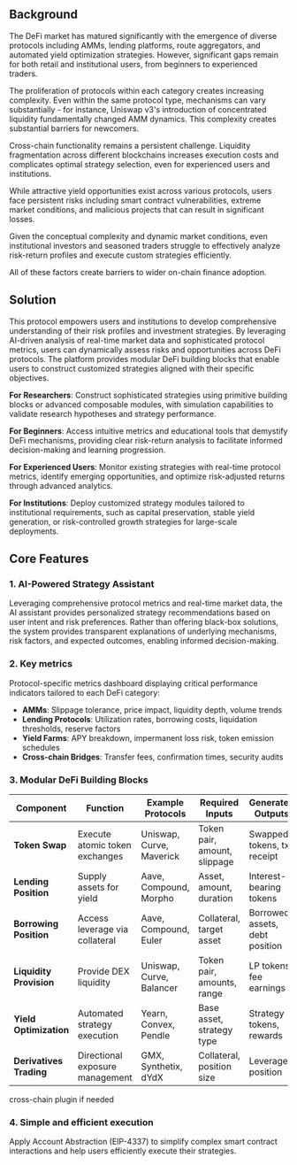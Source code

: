 ## Background

The DeFi market has matured significantly with the emergence of diverse protocols including AMMs, lending platforms, route aggregators, and automated yield optimization strategies. However, significant gaps remain for both retail and institutional users, from beginners to experienced traders.

The proliferation of protocols within each category creates increasing complexity. Even within the same protocol type, mechanisms can vary substantially - for instance, Uniswap v3's introduction of concentrated liquidity fundamentally changed AMM dynamics. This complexity creates substantial barriers for newcomers.

Cross-chain functionality remains a persistent challenge. Liquidity fragmentation across different blockchains increases execution costs and complicates optimal strategy selection, even for experienced users and institutions.

While attractive yield opportunities exist across various protocols, users face persistent risks including smart contract vulnerabilities, extreme market conditions, and malicious projects that can result in significant losses.

Given the conceptual complexity and dynamic market conditions, even institutional investors and seasoned traders struggle to effectively analyze risk-return profiles and execute custom strategies efficiently.

All of these factors create barriers to wider on-chain finance adoption.

## Solution

This protocol empowers users and institutions to develop comprehensive understanding of their risk profiles and investment strategies. By leveraging AI-driven analysis of real-time market data and sophisticated protocol metrics, users can dynamically assess risks and opportunities across DeFi protocols. The platform provides modular DeFi building blocks that enable users to construct customized strategies aligned with their specific objectives.

**For Researchers**: Construct sophisticated strategies using primitive building blocks or advanced composable modules, with simulation capabilities to validate research hypotheses and strategy performance.

**For Beginners**: Access intuitive metrics and educational tools that demystify DeFi mechanisms, providing clear risk-return analysis to facilitate informed decision-making and learning progression.

**For Experienced Users**: Monitor existing strategies with real-time protocol metrics, identify emerging opportunities, and optimize risk-adjusted returns through advanced analytics.

**For Institutions**: Deploy customized strategy modules tailored to institutional requirements, such as capital preservation, stable yield generation, or risk-controlled growth strategies for large-scale deployments.

## Core Features

### 1. AI-Powered Strategy Assistant

Leveraging comprehensive protocol metrics and real-time market data, the AI assistant provides personalized strategy recommendations based on user intent and risk preferences. Rather than offering black-box solutions, the system provides transparent explanations of underlying mechanisms, risk factors, and expected outcomes, enabling informed decision-making.

### 2. Key metrics

Protocol-specific metrics dashboard displaying critical performance indicators tailored to each DeFi category:

- **AMMs**: Slippage tolerance, price impact, liquidity depth, volume trends
- **Lending Protocols**: Utilization rates, borrowing costs, liquidation thresholds, reserve factors
- **Yield Farms**: APY breakdown, impermanent loss risk, token emission schedules
- **Cross-chain Bridges**: Transfer fees, confirmation times, security audits

### 3. Modular DeFi Building Blocks

| Component               | Function                        | Example Protocols        | Required Inputs              | Generated Outputs              | Primary Risk Vectors            |
| ----------------------- | ------------------------------- | ------------------------ | ---------------------------- | ------------------------------ | ------------------------------- |
| **Token Swap**          | Execute atomic token exchanges  | Uniswap, Curve, Maverick | Token pair, amount, slippage | Swapped tokens, tx receipt     | Slippage, MEV, price impact     |
| **Lending Position**    | Supply assets for yield         | Aave, Compound, Morpho   | Asset, amount, duration      | Interest-bearing tokens        | Protocol risk, rate volatility  |
| **Borrowing Position**  | Access leverage via collateral  | Aave, Compound, Euler    | Collateral, target asset     | Borrowed assets, debt position | Liquidation, interest rate risk |
| **Liquidity Provision** | Provide DEX liquidity           | Uniswap, Curve, Balancer | Token pair, amounts, range   | LP tokens, fee earnings        | Impermanent loss, range risk    |
| **Yield Optimization**  | Automated strategy execution    | Yearn, Convex, Pendle    | Base asset, strategy type    | Strategy tokens, rewards       | Smart contract, strategy risk   |
| **Derivatives Trading** | Directional exposure management | GMX, Synthetix, dYdX     | Collateral, position size    | Leveraged position             | Liquidation, funding costs      |

cross-chain plugin if needed

### 4. Simple and efficient execution

Apply Account Abstraction (EIP-4337) to simplify complex smart contract interactions and help users efficiently execute their strategies.
